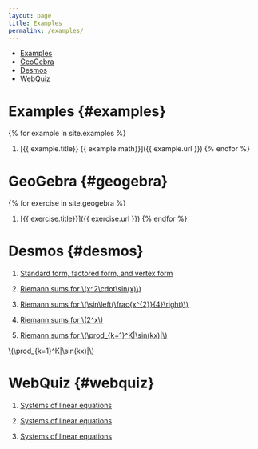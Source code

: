 ```yaml
---
layout: page
title: Examples
permalink: /examples/
---
```


- [Examples](#examples)
- [GeoGebra](#geogebra)
- [Desmos](#desmos)
- [WebQuiz](#webquiz)

# Examples {#examples}

{% for example in site.examples %}
1. [{{ example.title}} {{ example.math}}]({{ example.url }})
{% endfor %}

# GeoGebra {#geogebra}

{% for exercise in site.geogebra %}
1. [{{ exercise.title}}]({{ exercise.url }})
{% endfor %}

# Desmos {#desmos}

1. [Standard form, factored form, and vertex form](https://www.desmos.com/calculator/zrpmztunq0)

1. [Riemann sums for \\(x^2\cdot\sin(x)\\)](https://www.desmos.com/calculator/cbhiymlls7)

1. [Riemann sums for \\(\sin\left(\frac{x^{2}}{4}\right)\\)](https://www.desmos.com/calculator/abk5szfm0h)

1. [Riemann sums for \\(2^x\\)](https://www.desmos.com/calculator/ryrp6oip6q)

1. [Riemann sums for \\(\prod_{k=1}^K|\sin(kx)|\\)](https://www.desmos.com/calculator/gntgmzpxwm)

\\(\prod_{k=1}^K|\sin(kx)|\\)

# WebQuiz {#webquiz}

1. [Systems of linear equations](https://jordanbell.info/WebQuiz/wq1.html)

1. [Systems of linear equations](https://jordanbell.info/WebQuiz/wq2.html)

1. [Systems of linear equations](https://jordanbell.info/WebQuiz/wq3.html)